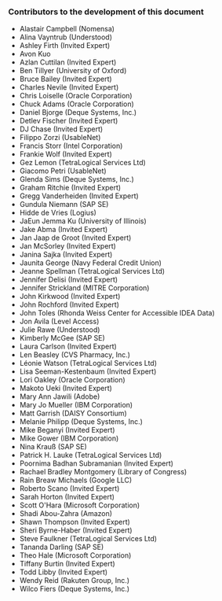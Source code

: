 ### Contributors to the development of this document

- Alastair Campbell (Nomensa)
- Alina Vayntrub (Understood)
- Ashley Firth (Invited Expert)
- Avon Kuo
- Azlan Cuttilan (Invited Expert)
- Ben Tillyer (University of Oxford)
- Bruce Bailey (Invited Expert)
- Charles Nevile (Invited Expert)
- Chris Loiselle (Oracle Corporation)
- Chuck Adams (Oracle Corporation)
- Daniel Bjorge (Deque Systems, Inc.)
- Detlev Fischer (Invited Expert)
- DJ Chase (Invited Expert)
- Filippo Zorzi (UsableNet)
- Francis Storr (Intel Corporation)
- Frankie Wolf (Invited Expert)
- Gez Lemon (TetraLogical Services Ltd)
- Giacomo Petri (UsableNet)
- Glenda Sims (Deque Systems, Inc.)
- Graham Ritchie (Invited Expert)
- Gregg Vanderheiden (Invited Expert)
- Gundula Niemann (SAP SE)
- Hidde de Vries (Logius)
- JaEun Jemma Ku (University of Illinois)
- Jake Abma (Invited Expert)
- Jan Jaap de Groot (Invited Expert)
- Jan McSorley (Invited Expert)
- Janina Sajka (Invited Expert)
- Jaunita George (Navy Federal Credit Union)
- Jeanne Spellman (TetraLogical Services Ltd)
- Jennifer Delisi (Invited Expert)
- Jennifer Strickland (MITRE Corporation)
- John Kirkwood (Invited Expert)
- John Rochford (Invited Expert)
- John Toles (Rhonda Weiss Center for Accessible IDEA Data)
- Jon Avila (Level Access)
- Julie Rawe (Understood)
- Kimberly McGee (SAP SE)
- Laura Carlson (Invited Expert)
- Len Beasley (CVS Pharmacy, Inc.)
- Léonie Watson (TetraLogical Services Ltd)
- Lisa Seeman-Kestenbaum (Invited Expert)
- Lori Oakley (Oracle Corporation)
- Makoto Ueki (Invited Expert)
- Mary Ann Jawili (Adobe)
- Mary Jo Mueller (IBM Corporation)
- Matt Garrish (DAISY Consortium)
- Melanie Philipp (Deque Systems, Inc.)
- Mike Beganyi (Invited Expert)
- Mike Gower (IBM Corporation)
- Nina Krauß (SAP SE)
- Patrick H. Lauke (TetraLogical Services Ltd)
- Poornima Badhan Subramanian (Invited Expert)
- Rachael Bradley Montgomery (Library of Congress)
- Rain Breaw Michaels (Google LLC)
- Roberto Scano (Invited Expert)
- Sarah Horton (Invited Expert)
- Scott O'Hara (Microsoft Corporation)
- Shadi Abou-Zahra (Amazon)
- Shawn Thompson (Invited Expert)
- Sheri Byrne-Haber (Invited Expert)
- Steve Faulkner (TetraLogical Services Ltd)
- Tananda Darling (SAP SE)
- Theo Hale (Microsoft Corporation)
- Tiffany Burtin (Invited Expert)
- Todd Libby (Invited Expert)
- Wendy Reid (Rakuten Group, Inc.)
- Wilco Fiers (Deque Systems, Inc.)
